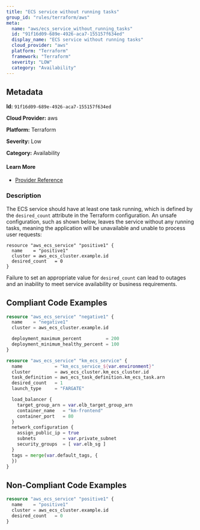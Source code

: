 ```yaml
---
title: "ECS service without running tasks"
group_id: "rules/terraform/aws"
meta:
  name: "aws/ecs_service_without_running_tasks"
  id: "91f16d09-689e-4926-aca7-155157f634ed"
  display_name: "ECS service without running tasks"
  cloud_provider: "aws"
  platform: "Terraform"
  framework: "Terraform"
  severity: "LOW"
  category: "Availability"
---
```

## Metadata

**Id:** `91f16d09-689e-4926-aca7-155157f634ed`

**Cloud Provider:** aws

**Platform:** Terraform

**Severity:** Low

**Category:** Availability

#### Learn More

 - [Provider Reference](https://registry.terraform.io/providers/hashicorp/aws/latest/docs/resources/ecs_service)

### Description

 The ECS service should have at least one task running, which is defined by the `desired_count` attribute in the Terraform configuration. An unsafe configuration, such as shown below, leaves the service without any running tasks, meaning the application will be unavailable and unable to process user requests:

```
resource "aws_ecs_service" "positive1" {
  name    = "positive1"
  cluster = aws_ecs_cluster.example.id
  desired_count   = 0
}
```

Failure to set an appropriate value for `desired_count` can lead to outages and an inability to meet service availability or business requirements.


## Compliant Code Examples
```terraform
resource "aws_ecs_service" "negative1" {
  name    = "negative1"
  cluster = aws_ecs_cluster.example.id

  deployment_maximum_percent         = 200
  deployment_minimum_healthy_percent = 100
}

resource "aws_ecs_service" "km_ecs_service" {
  name            = "km_ecs_service_${var.environment}"
  cluster         = aws_ecs_cluster.km_ecs_cluster.id
  task_definition = aws_ecs_task_definition.km_ecs_task.arn
  desired_count   = 1
  launch_type     = "FARGATE"

  load_balancer {
    target_group_arn = var.elb_target_group_arn
    container_name   = "km-frontend"
    container_port   = 80
  }
  network_configuration {
    assign_public_ip = true
    subnets          = var.private_subnet
    security_groups  = [ var.elb_sg ]
  }
  tags = merge(var.default_tags, {
  })
}

```
## Non-Compliant Code Examples
```terraform
resource "aws_ecs_service" "positive1" {
  name    = "positive1"
  cluster = aws_ecs_cluster.example.id
  desired_count   = 0
}

```